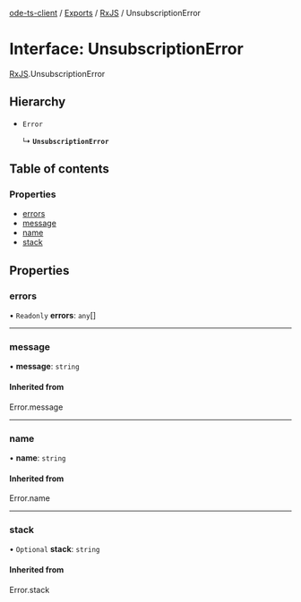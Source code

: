 [ode-ts-client](../README.md) / [Exports](../modules.md) / [RxJS](../modules/RxJS.md) / UnsubscriptionError

# Interface: UnsubscriptionError

[RxJS](../modules/RxJS.md).UnsubscriptionError

## Hierarchy

- `Error`

  ↳ **`UnsubscriptionError`**

## Table of contents

### Properties

- [errors](RxJS.UnsubscriptionError.md#errors)
- [message](RxJS.UnsubscriptionError.md#message)
- [name](RxJS.UnsubscriptionError.md#name)
- [stack](RxJS.UnsubscriptionError.md#stack)

## Properties

### errors

• `Readonly` **errors**: `any`[]

___

### message

• **message**: `string`

#### Inherited from

Error.message

___

### name

• **name**: `string`

#### Inherited from

Error.name

___

### stack

• `Optional` **stack**: `string`

#### Inherited from

Error.stack
